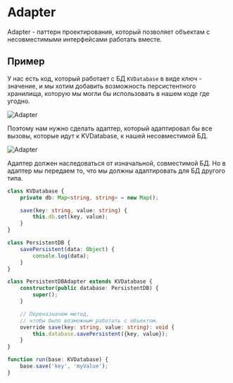 # Adapter

Adapter - паттерн проектирования, который позволяет объектам с несовместимыми интерфейсами работать вместе.

## Пример

У нас есть код, который работает с БД `KVDatabase` в виде ключ - значение, и мы хотим добавить возможность персистентного хранилища, которую мы могли бы использовать в нашем коде где угодно.

![Adapter](adapter1.png)

Поэтому нам нужно сделать адаптер, который адаптировал бы все вызовы, которые идут к KVDatabase, к нашей несовместимой БД.

![Adapter](adapter2.png)

Адаптер должен наследоваться от изначальной, совместимой БД. Но в адаптер мы передаем то, что мы должны адаптировать для БД другого типа.

```ts
class KVDatabase {
	private db: Map<string, string> = new Map();

	save(key: string, value: string) {
		this.db.set(key, value);
	}
}

class PersistentDB {
	savePersistent(data: Object) {
		console.log(data);
	}
}

class PersistentDBAdapter extends KVDatabase {
	constructor(public database: PersistentDB) {
		super();
	}

	// Переназначем метод, 
	// чтобы было возможным работать с объектом.
	override save(key: string, value: string): void {
		this.database.savePersistent({key, value});
	}
}

function run(base: KVDatabase) {
	base.save('key', 'myValue');
}
```